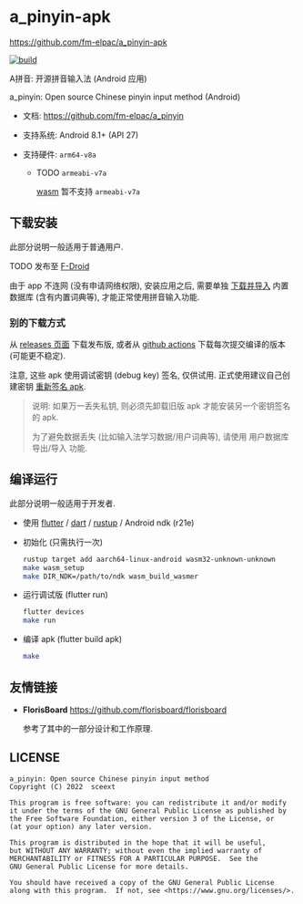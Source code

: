 # a_pinyin-apk
<https://github.com/fm-elpac/a_pinyin-apk>

[![build](https://github.com/fm-elpac/a_pinyin-apk/actions/workflows/ci.yml/badge.svg)](https://github.com/fm-elpac/a_pinyin-apk/actions)

A拼音: 开源拼音输入法 (Android 应用)

a_pinyin: Open source Chinese pinyin input method (Android)

+ 文档: <https://github.com/fm-elpac/a_pinyin>

+ 支持系统: Android 8.1+ (API 27)

+ 支持硬件: `arm64-v8a`

  + TODO `armeabi-v7a`

    [wasm](https://github.com/dart-lang/wasm/issues/53) 暂不支持 `armeabi-v7a`


## 下载安装

此部分说明一般适用于普通用户.

TODO 发布至 [F-Droid](https://f-droid.org/)

由于 app 不连网 (没有申请网络权限), 安装应用之后,
需要单独 [下载并导入](https://github.com/fm-elpac/a_pinyin-data) 内置数据库 (含有内置词典等),
才能正常使用拼音输入功能.

### 别的下载方式

从 [releases 页面](https://github.com/fm-elpac/a_pinyin-apk/releases) 下载发布版,
或者从 [github actions](https://github.com/fm-elpac/a_pinyin-apk/actions) 下载每次提交编译的版本 (可能更不稳定).

注意, 这些 apk 使用调试密钥 (debug key) 签名, 仅供试用.
正式使用建议自己创建密钥 [重新签名 apk](https://github.com/fm-elpac/a_pinyin-apk/blob/main/re-sign-apk.md).

> 说明:
> 如果万一丢失私钥, 则必须先卸载旧版 apk 才能安装另一个密钥签名的 apk.
>
> 为了避免数据丢失 (比如输入法学习数据/用户词典等),
> 请使用 用户数据库导出/导入 功能.


## 编译运行

此部分说明一般适用于开发者.

+ 使用 [flutter](https://flutter.dev/) / [dart](https://dart.dev/) / [rustup](https://www.rust-lang.org/tools/install) / Android ndk (r21e)

+ 初始化 (只需执行一次)

  ```sh
  rustup target add aarch64-linux-android wasm32-unknown-unknown
  make wasm_setup
  make DIR_NDK=/path/to/ndk wasm_build_wasmer
  ```

+ 运行调试版 (flutter run)

  ```sh
  flutter devices
  make run
  ```

+ 编译 apk (flutter build apk)

  ```sh
  make
  ```


## 友情链接

+ **FlorisBoard**
  <https://github.com/florisboard/florisboard>

  参考了其中的一部分设计和工作原理.


## LICENSE

```
a_pinyin: Open source Chinese pinyin input method
Copyright (C) 2022  sceext

This program is free software: you can redistribute it and/or modify
it under the terms of the GNU General Public License as published by
the Free Software Foundation, either version 3 of the License, or
(at your option) any later version.

This program is distributed in the hope that it will be useful,
but WITHOUT ANY WARRANTY; without even the implied warranty of
MERCHANTABILITY or FITNESS FOR A PARTICULAR PURPOSE.  See the
GNU General Public License for more details.

You should have received a copy of the GNU General Public License
along with this program.  If not, see <https://www.gnu.org/licenses/>.
```
